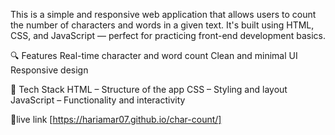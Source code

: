 This is a simple and responsive web application that allows users to count the number of characters and words in a given text. It's built using HTML, CSS, and JavaScript — perfect for practicing front-end development basics.

🔍 Features
Real-time character and word count
Clean and minimal UI
Responsive design

🎯 Tech Stack
HTML – Structure of the app
CSS – Styling and layout
JavaScript – Functionality and interactivity

🚀live link
[https://hariamar07.github.io/char-count/]
